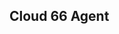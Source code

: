 <!-- usedin: [ _legacy_docker/deployment/server-ip-addresses-v1.md, _maestro/Deployment/server-ip-addresses-v1.md, _node/deployment/server-ip-addresses-v1.md, _rails/deployment/server-ip-addresses-v1.md, _skycap/deployment/server-ip-addresses-v1.md] -->


## Cloud 66 Agent




